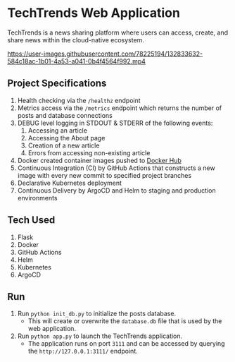 # TechTrends Web Application

TechTrends is a news sharing platform where users can access, create, and share news within the cloud-native ecosystem.


https://user-images.githubusercontent.com/78225194/132833632-584c18ac-1b01-4a53-a041-0b4f4564f992.mp4



## Project Specifications
1. Health checking via the `/healthz` endpoint
2. Metrics access via the `/metrics` endpoint which returns the number of posts and database connections
3. DEBUG level logging in STDOUT & STDERR of the following events:
    1. Accessing an article
    2. Accessing the About page
    3. Creation of a new article
    4. Errors from accessing non-existing article
4. Docker created container images pushed to [Docker Hub](https://hub.docker.com/repository/docker/jerixmx/techtrends)
5. Continuous Integration (CI) by GitHub Actions that constructs a new image with every new commit to specified project branches
6. Declarative Kubernetes deployment
7. Continuous Delivery by ArgoCD and Helm to staging and production environments

## Tech Used
1. Flask
2. Docker
3. GitHub Actions
4. Helm
5. Kubernetes
6. ArgoCD

## Run 
1. Run `python init_db.py` to initialize the posts database.
    - This will create or overwrite the `database.db` file that is used by the web application.
2.  Run `python app.py` to launch the TechTrends application.
    - The application runs on port `3111` and can be accessed by querying the `http://127.0.0.1:3111/` endpoint.
